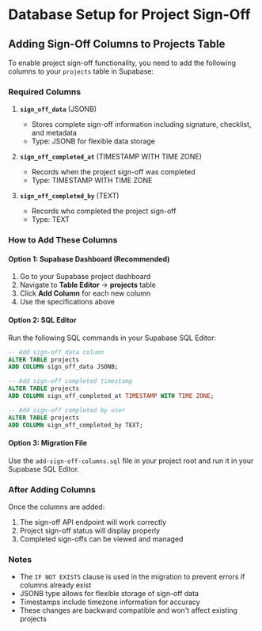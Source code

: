 # Database Setup for Project Sign-Off

## Adding Sign-Off Columns to Projects Table

To enable project sign-off functionality, you need to add the following columns to your `projects` table in Supabase:

### Required Columns

1. **`sign_off_data`** (JSONB)
   - Stores complete sign-off information including signature, checklist, and metadata
   - Type: JSONB for flexible data storage

2. **`sign_off_completed_at`** (TIMESTAMP WITH TIME ZONE)
   - Records when the project sign-off was completed
   - Type: TIMESTAMP WITH TIME ZONE

3. **`sign_off_completed_by`** (TEXT)
   - Records who completed the project sign-off
   - Type: TEXT

### How to Add These Columns

#### Option 1: Supabase Dashboard (Recommended)
1. Go to your Supabase project dashboard
2. Navigate to **Table Editor** → **projects** table
3. Click **Add Column** for each new column
4. Use the specifications above

#### Option 2: SQL Editor
Run the following SQL commands in your Supabase SQL Editor:

```sql
-- Add sign-off data column
ALTER TABLE projects 
ADD COLUMN sign_off_data JSONB;

-- Add sign-off completed timestamp
ALTER TABLE projects 
ADD COLUMN sign_off_completed_at TIMESTAMP WITH TIME ZONE;

-- Add sign-off completed by user
ALTER TABLE projects 
ADD COLUMN sign_off_completed_by TEXT;
```

#### Option 3: Migration File
Use the `add-sign-off-columns.sql` file in your project root and run it in your Supabase SQL Editor.

### After Adding Columns

Once the columns are added:
1. The sign-off API endpoint will work correctly
2. Project sign-off status will display properly
3. Completed sign-offs can be viewed and managed

### Notes

- The `IF NOT EXISTS` clause is used in the migration to prevent errors if columns already exist
- JSONB type allows for flexible storage of sign-off data
- Timestamps include timezone information for accuracy
- These changes are backward compatible and won't affect existing projects 